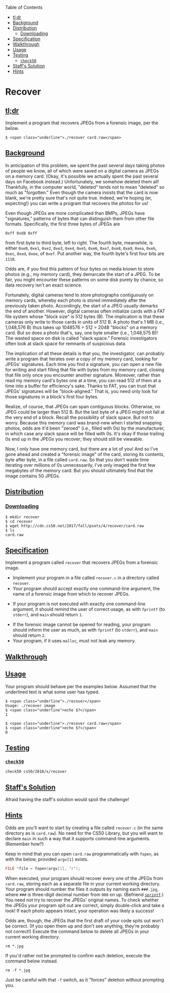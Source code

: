 Table of Contents

* [tl;dr](#tl-dr)
* [Background](#background)
* [Distribution](#distribution)
  - [Downloading](#downloading)
* [Specification](#specification)
* [Walkthrough](#walkthrough)
* [Usage](#usage)
* [Testing](#testing)
  - [`check50`](#code-check50-code)
* [Staff's Solution](#staff-s-solution)
* [Hints](#hints)

# Recover

## [tl;dr](#tl-dr)

Implement a program that recovers JPEGs from a forensic image, per the below.

```
$ <span class="underline">./recover card.raw</span>
```

## [Background](#background)

In anticipation of this problem, we spent the past several days taking photos of people we know, all of which were saved on a digital camera as JPEGs on a memory card. (Okay, it's possible we actually spent the past several days on Facebook instead.) Unfortunately, we somehow deleted them all! Thankfully, in the computer world, "deleted" tends not to mean "deleted" so much as "forgotten." Even though the camera insists that the card is now blank, we're pretty sure that's not quite true. Indeed, we're hoping (er, expecting!) you can write a program that recovers the photos for us!

Even though JPEGs are more complicated than BMPs, JPEGs have "signatures," patterns of bytes that can distinguish them from other file formats. Specifically, the first three bytes of JPEGs are

```
0xff 0xd8 0xff
```

from first byte to third byte, left to right. The fourth byte, meanwhile, is either `0xe0`, `0xe1`, `0xe2`, `0xe3`, `0xe4`, `0xe5`, `0xe6`, `0xe7`, `0xe8`, `0xe9`, `0xea`, `0xeb`, `0xec`, `0xed`, `0xee`, of `0xef`. Put another way, the fourth byte's first four bits are `1110`.

Odds are, if you find this pattern of four bytes on media known to store photos (e.g., my memory card), they demarcate the start of a JPEG. To be fair, you might encounter these patterns on some disk purely by chance, so data recovery isn't an exact science.

Fortunately, digital cameras tend to store photographs contiguously on memory cards, whereby each photo is stored immediately after the previously taken photo. Accordingly, the start of a JPEG usually demarks the end of another. However, digital cameras often initialize cards with a FAT file system whose "block size" is 512 bytes (B). The implication is that these cameras only write to those cards in units of 512 B. A photo that's 1 MB (i.e., 1,048,576 B) thus takes up 1048576 ÷ 512 = 2048 "blocks" on a memory card. But so does a photo that's, say, one byte smaller (i.e., 1,048,575 B)! The wasted space on disk is called "slack space." Forensic investigators often look at slack space for remnants of suspicious data.

The implication of all these details is that you, the investigator, can probably write a program that iterates over a copy of my memory card, looking for JPEGs' signatures. Each time you find a signature, you can open a new file for writing and start filling that file with bytes from my memory card, closing that file only once you encounter another signature. Moreover, rather than read my memory card's bytes one at a time, you can read 512 of them at a time into a buffer for efficiency's sake. Thanks to FAT, you can trust that JPEGs' signatures will be "block-aligned." That is, you need only look for those signatures in a block's first four bytes.

Realize, of course, that JPEGs can span contiguous blocks. Otherwise, no JPEG could be larger than 512 B. But the last byte of a JPEG might not fall at the very end of a block. Recall the possibility of slack space. But not to worry. Because this memory card was brand-new when I started snapping photos, odds are it'd been "zeroed" (i.e., filled with 0s) by the manufacturer, in which case any slack space will be filled with 0s. It's okay if those trailing 0s end up in the JPEGs you recover; they should still be viewable.

Now, I only have one memory card, but there are a lot of you! And so I've gone ahead and created a "forensic image" of the card, storing its contents, byte after byte, in a file called `card.raw`. So that you don't waste time iterating over millions of 0s unnecessarily, I've only imaged the first few megabytes of the memory card. But you should ultimately find that the image contains 50 JPEGs.

## [Distribution](#distribution)

### [Downloading](#downloading)

```
$ mkdir recover
$ cd recover
$ wget http://cdn.cs50.net/2017/fall/psets/4/recover/card.raw
$ ls
card.raw
```

## [Specification](#specification)

Implement a program called `recover` that recovers JPEGs from a forensic image.

* Implement your program in a file called `recover.c` in a directory called `recover`.
* Your program should accept exactly one command-line argument, the name of a forensic image from which to recover JPEGs.
+ If your program is not executed with exactly one command-line argument, it should remind the user of correct usage, as with `fprintf` (to `stderr`), and `main` should return `1`.
* If the forensic image cannot be opened for reading, your program should inform the user as much, as with `fprintf` (to `stderr`), and `main` should return `2`.
* Your program, if it uses `malloc`, must not leak any memory.

## [Walkthrough](#walkthrough)

## [Usage](#usage)

Your program should behave per the examples below. Assumed that the underlined text is what some user has typed.

```
$ <span class="underline">./recover</span>
Usage: ./recover image
$ <span class="underline">echo $?</span>
1
```

```
$ <span class="underline">./recover card.raw</span>
$ <span class="underline">echo $?</span>
0
```

## [Testing](#testing)

### [`check50`](#code-check50-code)

```
check50 cs50/2018/x/recover
```

## [Staff's Solution](#staff-s-solution)

Afraid having the staff's solution would spoil the challenge!

## [Hints](#hints)

Odds are you'll want to start by creating a file called `recover.c` (in the same directory as is `card.raw`). No need for the CS50 Library, but you will want to declare `main` in such a way that it supports command-line arguments. (Remember how?)

Keep in mind that you can open `card.raw` programmatically with `fopen`, as with the below, provided `argv[1]` exists.

```c
FILE *file = fopen(argv[1], "r");
```

When executed, your program should recover every one of the JPEGs from `card.raw`, storing each as a separate file in your current working directory. Your program should number the files it outputs by naming each `###.jpg`, where `###` is three-digit decimal number from `000` on up. (Befriend [`sprintf`](https://reference.cs50.net/stdio/sprintf).) You need not try to recover the JPEGs' original names. To check whether the JPEGs your program spit out are correct, simply double-click and take a look! If each photo appears intact, your operation was likely a success!

Odds are, though, the JPEGs that the first draft of your code spits out won't be correct. (If you open them up and don't see anything, they're probably not correct!) Execute the command below to delete all JPEGs in your current working directory.

```
rm *.jpg
```

If you'd rather not be prompted to confirm each deletion, execute the command below instead.

```
rm -f *.jpg
```

Just be careful with that `-f` switch, as it "forces" deletion without prompting you.

